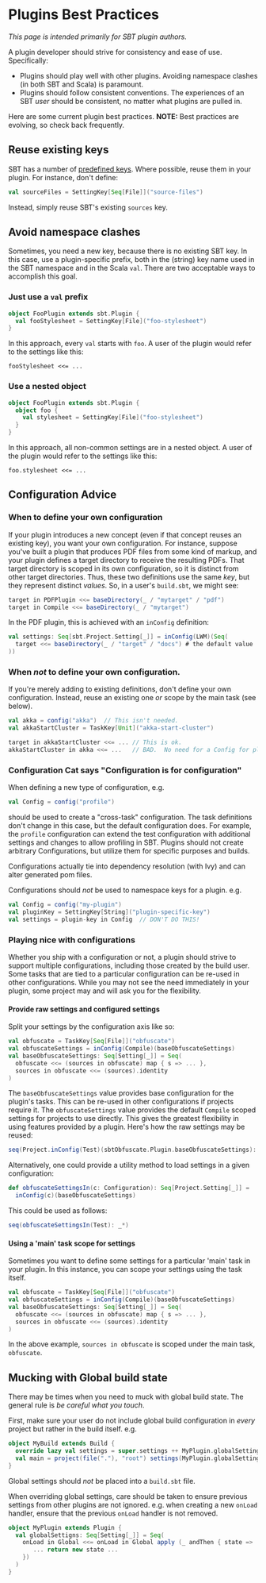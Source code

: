 # Plugins Best Practices

_This page is intended primarily for SBT plugin authors._

A plugin developer should strive for consistency and ease of use. Specifically:

* Plugins should play well with other plugins. Avoiding namespace clashes (in both SBT and Scala) is paramount.
* Plugins should follow consistent conventions. The experiences of an SBT _user_ should be consistent, no matter
  what plugins are pulled in.

Here are some current plugin best practices. **NOTE:** Best practices are evolving, so check back frequently.

## Reuse existing keys

SBT has a number of [predefined keys](http://harrah.github.com/xsbt/latest/api/sbt/Keys%24.html). Where possible, reuse them in your plugin. For instance, don't define:

```scala
val sourceFiles = SettingKey[Seq[File]]("source-files")
```

Instead, simply reuse SBT's existing `sources` key.

## Avoid namespace clashes

Sometimes, you need a new key, because there is no existing SBT key. In this case, use a plugin-specific prefix, both in the (string) key name used in the SBT namespace and in the Scala `val`. There are two acceptable ways to accomplish this goal.

### Just use a `val` prefix

```scala
object FooPlugin extends sbt.Plugin {
  val fooStylesheet = SettingKey[File]("foo-stylesheet")
}
```

In this approach, every `val` starts with `foo`. A user of the plugin would refer to the settings like this:

```
fooStylesheet <<= ...
```

### Use a nested object

```scala
object FooPlugin extends sbt.Plugin {
  object foo {
    val stylesheet = SettingKey[File]("foo-stylesheet")
  }
}
```

In this approach, all non-common settings are in a nested object. A user of the plugin would refer to the settings like this:

```
foo.stylesheet <<= ...
```

## Configuration Advice
### When to define your own configuration

If your plugin introduces a new concept (even if that concept reuses an existing key), you want your own configuration. For instance, suppose you've built a plugin that produces PDF files from some kind of markup, and your plugin defines a target directory to receive the resulting PDFs. That target directory is scoped in its own configuration, so it is distinct from other target directories. Thus, these two definitions use the same _key_, but they represent distinct _values_. So, in a user's `build.sbt`, we might see:

```scala
target in PDFPlugin <<= baseDirectory(_ / "mytarget" / "pdf")
target in Compile <<= baseDirectory(_ / "mytarget")
```

In the PDF plugin, this is achieved with an `inConfig` definition:

```scala
val settings: Seq[sbt.Project.Setting[_]] = inConfig(LWM)(Seq(
  target <<= baseDirectory(_ / "target" / "docs") # the default value
))
```

### When _not_ to define your own configuration.

If you're merely adding to existing definitions, don't define your own configuration. Instead, reuse an existing one _or_ scope by the main task (see below).

```scala
val akka = config("akka")  // This isn't needed.
val akkaStartCluster = TaskKey[Unit]("akka-start-cluster")

target in akkaStartCluster <<= ... // This is ok.
akkaStartCluster in akka <<= ...   // BAD.  No need for a Config for plugin-specific task.
```

### Configuration Cat says "Configuration is for configuration"

When defining a new type of configuration, e.g.

```scala
val Config = config("profile")
```

should be used to create a "cross-task" configuration.  The task definitions don't change in this case, but the default configuration does.  For example, the `profile` configuration can extend the test configuration with additional settings and changes to allow profiling in SBT.   Plugins should not create arbitrary Configurations, but utilize them for specific purposes and builds.

Configurations actually tie into dependency resolution (with Ivy) and can alter generated pom files.

Configurations should *not* be used to namespace keys for a plugin.  e.g.

```scala
val Config = config("my-plugin")
val pluginKey = SettingKey[String]("plugin-specific-key")
val settings = plugin-key in Config  // DON'T DO THIS!
```

### Playing nice with configurations
Whether you ship with a configuration or not, a plugin should strive to support multiple configurations, including those created by the build user. Some tasks that are tied to a particular configuration can be re-used in other configurations.  While you may not see the need immediately in your plugin, some project may and will ask you for the flexibility.

#### Provide raw settings and configured settings
Split your settings by the configuration axis like so:

```scala
val obfuscate = TaskKey[Seq[File]]("obfuscate")
val obfuscateSettings = inConfig(Compile)(baseObfuscateSettings)
val baseObfuscateSettings: Seq[Setting[_]] = Seq(
  obfuscate <<= (sources in obfuscate) map { s => ... },
  sources in obfuscate <<= (sources).identity
)
```

The `baseObfuscateSettings` value provides base configuration for the plugin's tasks.  This can be re-used in other configurations if projects require it.   The `obfuscateSettings` value provides the default `Compile` scoped settings for projects to use directly. This gives the greatest flexibility in using features provided by a plugin. Here's how the raw settings may be reused:

```scala
seq(Project.inConfig(Test)(sbtObfuscate.Plugin.baseObfuscateSettings): _*) 
```

Alternatively, one could provide a utility method to load settings in a given configuration:

```scala
def obfuscateSettingsIn(c: Configuration): Seq[Project.Setting[_]] =
  inConfig(c)(baseObfuscateSettings)
```

This could be used as follows:

```scala
seq(obfuscateSettingsIn(Test): _*) 
```

#### Using a 'main' task scope for settings

Sometimes you want to define some settings for a particular 'main' task in your plugin.  In this instance, you can scope your settings using the task itself.

```scala
val obfuscate = TaskKey[Seq[File]]("obfuscate")
val obfuscateSettings = inConfig(Compile)(baseObfuscateSettings)
val baseObfuscateSettings: Seq[Setting[_]] = Seq(
  obfuscate <<= (sources in obfuscate) map { s => ... },
  sources in obfuscate <<= (sources).identity
)
```

In the above example, `sources in obfuscate` is scoped under the main task, `obfuscate`.

## Mucking with Global build state

There may be times when you need to muck with global build state.  The general rule is *be careful what you touch*.  

First, make sure your user do not include global build configuration in *every* project but rather in the build itself.   e.g.

```scala
object MyBuild extends Build {
  override lazy val settings = super.settings ++ MyPlugin.globalSettings
  val main = project(file("."), "root") settings(MyPlugin.globalSettings:_*) // BAD!
}
```

Global settings should *not* be placed into a `build.sbt` file.

When overriding global settings, care should be taken to ensure previous settings from other plugins are not ignored.   e.g. when creating a new `onLoad` handler, ensure that the previous `onLoad` handler is not removed.

```scala
object MyPlugin extends Plugin {
  val globalSettigns: Seq[Setting[_]] = Seq(
    onLoad in Global <<= onLoad in Global apply (_ andThen { state => 
       ... return new state ...
    })
  )
}
```